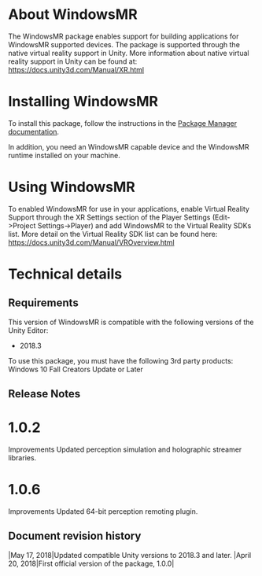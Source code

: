 # About WindowsMR

The WindowsMR package enables support for building applications for WindowsMR supported devices. The package is supported through the native virtual reality support in Unity.
More information about native virtual reality support in Unity can be found at: https://docs.unity3d.com/Manual/XR.html

# Installing WindowsMR

To install this package, follow the instructions in the [Package Manager documentation](https://docs.unity3d.com/Packages/com.unity.package-manager-ui@latest/index.html). 

In addition, you need an WindowsMR capable device and the WindowsMR runtime installed on your machine.

# Using WindowsMR

To enabled WindowsMR for use in your applications, enable Virtual Reality Support through the XR Settings section of the Player Settings (Edit->Project Settings->Player) and add WindowsMR to the Virtual Reality SDKs list.
More detail on the Virtual Reality SDK list can be found here: https://docs.unity3d.com/Manual/VROverview.html

# Technical details
## Requirements
This version of WindowsMR is compatible with the following versions of the Unity Editor:
 - 2018.3

To use this package, you must have the following 3rd party products:
Windows 10 Fall Creators Update or Later

## Release Notes
# 1.0.2
Improvements
Updated perception simulation and holographic streamer libraries.

# 1.0.6
Improvements
Updated 64-bit perception remoting plugin.

## Document revision history
|May 17, 2018|Updated compatible Unity versions to 2018.3 and later. 
|April 20, 2018|First official version of the package, 1.0.0|